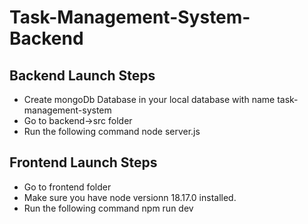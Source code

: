 # Task-Management-System-Backend

##  Backend Launch Steps
- Create mongoDb Database in your local database with name task-management-system
- Go to backend->src folder
- Run the following command node server.js


##  Frontend Launch Steps
- Go to frontend folder
- Make sure you have node versionn 18.17.0 installed.
- Run the following command npm run dev